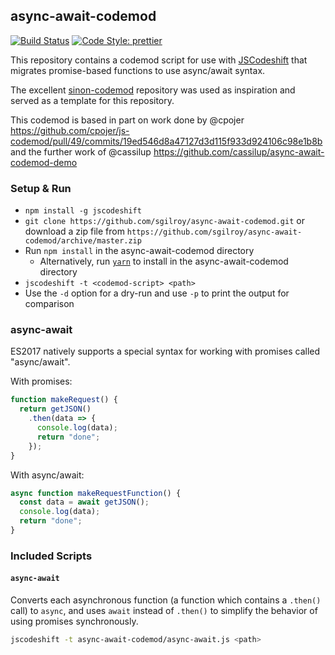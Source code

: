 ## async-await-codemod

[![Build Status](https://img.shields.io/travis/sgilroy/async-await-codemod.svg?style=flat-square)](https://travis-ci.org/sgilroy/async-await-codemod) [![Code Style: prettier](https://img.shields.io/badge/code_style-prettier-ff69b4.svg?style=flat-square)](https://github.com/prettier/prettier)

This repository contains a codemod script for use with
[JSCodeshift](https://github.com/facebook/jscodeshift) that migrates promise-based functions to use async/await syntax.

The excellent [sinon-codemod](https://github.com/hurrymaplelad/sinon-codemod) repository was used as inspiration and served as a template for this repository.

This codemod is based in part on work done by @cpojer https://github.com/cpojer/js-codemod/pull/49/commits/19ed546d8a47127d3d115f933d924106c98e1b8b
and the further work of @cassilup https://github.com/cassilup/async-await-codemod-demo

### Setup & Run

* `npm install -g jscodeshift`
* `git clone https://github.com/sgilroy/async-await-codemod.git` or download a zip file
  from `https://github.com/sgilroy/async-await-codemod/archive/master.zip`
* Run `npm install` in the async-await-codemod directory
  * Alternatively, run [`yarn`](https://yarnpkg.com/) to install in the
    async-await-codemod directory
* `jscodeshift -t <codemod-script> <path>`
* Use the `-d` option for a dry-run and use `-p` to print the output
  for comparison

### async-await

ES2017 natively supports a special syntax for working with promises called "async/await".

With promises:

```js
function makeRequest() {
  return getJSON()
    .then(data => {
      console.log(data);
      return "done";
    });
}
```

With async/await:

```js
async function makeRequestFunction() {
  const data = await getJSON();
  console.log(data);
  return "done";
}
```

### Included Scripts

#### `async-await`

Converts each asynchronous function (a function which contains a `.then()` call) to `async`, and uses `await` instead
of `.then()` to simplify the behavior of using promises synchronously.

```sh
jscodeshift -t async-await-codemod/async-await.js <path>
```